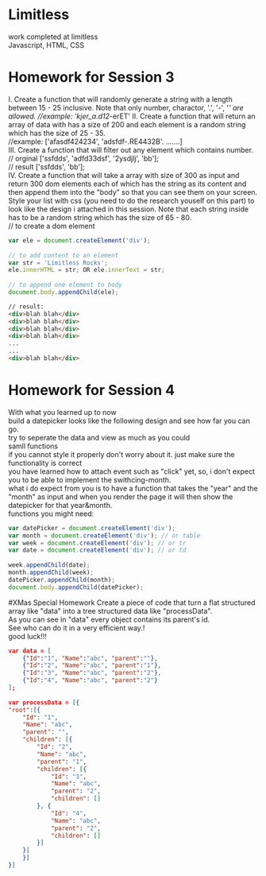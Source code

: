 # Limitless
work completed at limitless  
Javascript, HTML, CSS


# Homework for Session 3
I. Create a function that will randomly generate a string with a length between 15 - 25 inclusive. Note that only number, charactor, '.', '-', '_' are allowed.
//example: 'kjer_a.d12_-erET'
II. Create a function that will return an array of data with has a size of 200 and each element is a random string which has the size of 25 - 35.  
//example: ['afasdf424234', 'adsfdf-.RE4432B'. .......]  
III. Create a function that will filter out any element which contains number.  
// orginal ['ssfdds', 'adfd33dsf', '2ysdjlj', 'bb'];  
// result ['ssfdds', 'bb'];  
IV. Create a function that will take a array with size of 300 as input and return 300 dom elements each of which has the string as its content and then append them into the "body" so that you can see them on your screen. Style your list with css (you need to do the research youself on this part) to look like the design i attached in this session. Note that each string inside has to be a random string which has the size of 65 - 80.  
// to create a dom element  

```JavaScript 
var ele = document.createElement('div');  
  
// to add content to an element  
var str = 'Limitless Rocks';  
ele.innerHTML = str; OR ele.innerText = str;  
  
// to append one element to body  
document.body.appendChild(ele);  
```
```HTML
// result:  
<div>blah blah</div>  
<div>blah blah</div>  
<div>blah blah</div>  
<div>blah blah</div>  
...  
...  
<div>blah blah</div>  
```

# Homework for Session 4   
With what you learned up to now  
build a datepicker looks like the following design and see how far you can go.  
try to seperate the data and view as much as you could  
samll functions  
if you cannot style it properly don't worry about it. just make sure the functionality is correct  
you have learned how to attach event such as "click" yet, so, i don't expect you to be able to implement the swithcing-month.  
what i do expect from you is to have a function that takes the "year" and the "month" as input and when you render the page it will then show the datepicker for that year&month.  
functions you might need:  

```JavaScript
var datePicker = document.createElement('div');  
var month = document.createElement('div'); // or table  
var week = document.createElement('div'); // or tr  
var date = document.createElement('div'); // or td  
  
week.appendChild(date);  
month.appendChild(week);  
datePicker.appendChild(month);  
document.body.appendChild(datePicker);  

```
#XMas Special Homework
Create a piece of code that turn a flat structured array like "data" into a tree structured data like "processData".  
As you can see in "data" every object contains its parent's id.  
See who can do it in a very efficient way.!  
good luck!!!  
```JSON
var data = [  
    {"Id":"1", "Name":"abc", "parent":""},    
    {"Id":"2", "Name":"abc", "parent":"1"},  
    {"Id":"3", "Name":"abc", "parent":"2"},  
    {"Id":"4", "Name":"abc", "parent":"2"}  
];  
  
var processData = [{
"root":[{
    "Id": "1",
    "Name": "abc",
    "parent": "",
    "children": [{
        "Id": "2",
        "Name": "abc",
        "parent": "1",
        "children": [{
            "Id": "3",
            "Name": "abc",
            "parent": "2",
            "children": []
        }, {
            "Id": "4",
            "Name": "abc",
            "parent": "2",
            "children": []
        }]
    }]
    }]
}]
```  
